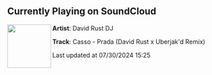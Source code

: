 ## Currently Playing on SoundCloud

[<img align="left" width="100" src="https://i1.sndcdn.com/artworks-jEYcoGBVf9e6QYhX-zcAqqQ-t500x500.jpg">](https://soundcloud.com/david-rust-dj/casso-prada-david-rust-x-uberjakd-remix)

**Artist**: David Rust DJ 

**Track**: Casso - Prada (David Rust x Uberjak'd Remix)

Last updated at 07/30/2024 15:25
